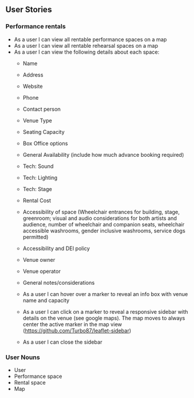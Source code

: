 ## User Stories
### Performance rentals

- As a user I can view all rentable performance spaces on a map
- As a user I can view all rentable rehearsal spaces on a map
- As a user I can view the following details about each space:
  - Name
  - Address
  - Website
  - Phone
  - Contact person
  - Venue Type
  - Seating Capacity
  - Box Office options
  - General Availability (include how much advance booking required)
  - Tech: Sound
  - Tech: Lighting
  - Tech: Stage
  - Rental Cost
  - Accessibility of space (Wheelchair entrances for building, stage, greenroom; visual and audio considerations for both artists and audience, number of wheelchair and companion seats, wheelchair accessible washrooms, gender inclusive washrooms, service dogs permitted)
  - Accessibility and DEI policy
  - Venue owner
  - Venue operator
  - General notes/considerations

  - As a user I can hover over a marker to reveal an info box with venue name and capacity
  - As a user I can click on a marker to reveal a responsive sidebar with details on the venue (see google maps). The map moves to always center the active marker in the map view (https://github.com/Turbo87/leaflet-sidebar)
  - As a user I can close the sidebar


### User Nouns

- User
- Performance space
- Rental space
- Map

